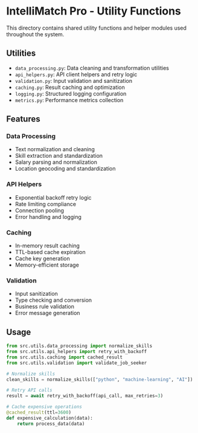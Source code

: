 # IntelliMatch Pro - Utility Functions

This directory contains shared utility functions and helper modules used throughout the system.

## Utilities

- `data_processing.py`: Data cleaning and transformation utilities
- `api_helpers.py`: API client helpers and retry logic
- `validation.py`: Input validation and sanitization
- `caching.py`: Result caching and optimization
- `logging.py`: Structured logging configuration
- `metrics.py`: Performance metrics collection

## Features

### Data Processing
- Text normalization and cleaning
- Skill extraction and standardization
- Salary parsing and normalization
- Location geocoding and standardization

### API Helpers
- Exponential backoff retry logic
- Rate limiting compliance
- Connection pooling
- Error handling and logging

### Caching
- In-memory result caching
- TTL-based cache expiration
- Cache key generation
- Memory-efficient storage

### Validation
- Input sanitization
- Type checking and conversion
- Business rule validation
- Error message generation

## Usage

```python
from src.utils.data_processing import normalize_skills
from src.utils.api_helpers import retry_with_backoff
from src.utils.caching import cached_result
from src.utils.validation import validate_job_seeker

# Normalize skills
clean_skills = normalize_skills(["python", "machine-learning", "AI"])

# Retry API calls
result = await retry_with_backoff(api_call, max_retries=3)

# Cache expensive operations
@cached_result(ttl=3600)
def expensive_calculation(data):
    return process_data(data)
```